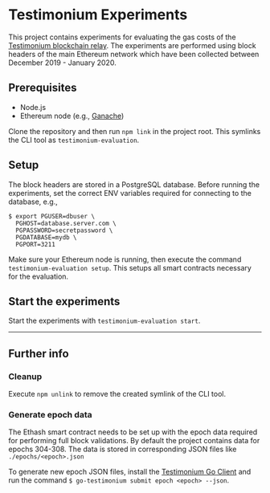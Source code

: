 # Testimonium Experiments
This project contains experiments for evaluating the gas costs of the [Testimonium blockchain relay](https://github.com/pantos-io/testimonium).
The experiments are performed using block headers of the main Ethereum network which have been collected between December 2019 - January 2020.

## Prerequisites
* Node.js
* Ethereum node (e.g., [Ganache](https://www.trufflesuite.com/ganache))

Clone the repository and then run `npm link` in the project root. This symlinks the CLI tool as `testimonium-evaluation`.

## Setup
The block headers are stored in a PostgreSQL database.
Before running the experiments, set the correct ENV variables required for connecting to the database, e.g.,
```shell script
$ export PGUSER=dbuser \
  PGHOST=database.server.com \
  PGPASSWORD=secretpassword \
  PGDATABASE=mydb \
  PGPORT=3211
```
Make sure your Ethereum node is running, then execute the command `testimonium-evaluation setup`.
This setups all smart contracts necessary for the evaluation.

## Start the experiments
Start the experiments with `testimonium-evaluation start`.

---
## Further info
### Cleanup
Execute `npm unlink` to remove the created symlink of the CLI tool. 

### Generate epoch data
The Ethash smart contract needs to be set up with the epoch data required for performing full block validations.
By default the project contains data for epochs 304-308. 
The data is stored in corresponding JSON files like `./epochs/<epoch>.json`

To generate new epoch JSON files, install the [Testimonium Go Client](https://github.com/pantos-io/go-testimonium) 
and run the command `$ go-testimonium submit epoch <epoch> --json`.

